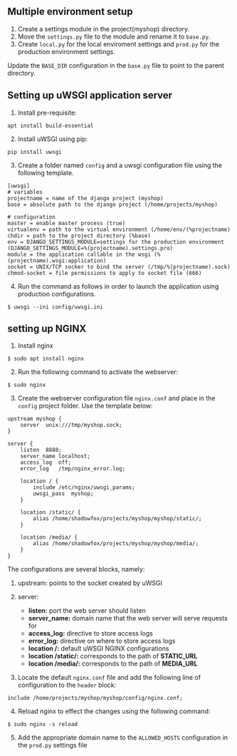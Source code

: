 ## Multiple environment setup

1. Create a settings module in the project(myshop) directory.
2. Move the ```settings.py``` file to the module and rename it to ```base.py```.
3. Create ```local.py``` for the local enviroment settings and ```prod.py``` for the production environment settings.

Update the ```BASE_DIR``` configuration in the ```base.py``` file to point to the parent directory.

## Setting up uWSGI application server
1. Install pre-requisite:
```
apt install build-essential
``` 

2. Install uWSGI using pip:
```
pip install uwsgi
```

3. Create a folder named ```config``` and a uwsgi configuration file using the following template.

```
[uwsgi]
# variables
projectname = name of the django project (myshop)
base = absolute path to the django project (/home/projects/myshop)

# configuration
master = enable master process (true)
virtualenv = path to the virtual environment (/home/env/(%projectname)
chdir = path to the project directory (%base)
env = DJANGO_SETTINGS_MODULE=settings for the production environment (DJANGO_SETTINGS_MODULE=%(projectname).settings.pro)
module = the application callable in the wsgi (%(projectname).wsgi:application)
socket = UNIX/TCP socker to bind the server (/tmp/%(projectname).sock)
chmod-socket = file permissions to apply to socket file (666)
```

4. Run the command as follows in order to launch the application using production configurations.
```
$ uwsgi --ini config/uwsgi.ini
```

## setting up NGINX

1. Install nginx
```
$ sudo apt install nginx
```

2. Run the following command to activate the webserver:
```
$ sudo nginx
```

3. Create the webserver configuration file ```nginx.conf``` and place in the ```config``` project folder. Use the template below:
```
upstream myshop {
    server  unix:///tmp/myshop.sock;
}

server {
    listen  8888;
    server_name localhost;
    access_log  off;
    error_log   /tmp/nginx_error.log;

    location / {
        include /etc/nginx/uwsgi_params;
        uwsgi_pass  myshop;
    }

    location /static/ {
        alias /home/shadowfox/projects/myshop/myshop/static/;
    }

    location /media/ {
        alias /home/shadowfox/projects/myshop/myshop/media/;
    }
}
```

The configurations are several blocks, namely:
1. upstream: points to the socket created by uWSGI
2. server:
    * **listen:** port the web server should listen
    * **server_name:** domain name that the web server will serve requests for
    * **access_log:** directive to store access logs
    * **error_log:** directive on where to store access logs
    * **location /:** default uWSGI NGINX configurations
    * **location /static/:** corresponds to the path of **STATIC_URL**
    * **location /media/:** corresponds to the path of **MEDIA_URL**
    
3. Locate the default ```nginx.conf``` file and add the following line of configuration to the ```header``` block:
```
include /home/projects/myshop/myshop/config/nginx.conf;
```

4. Reload nginx to effect the changes using the following command:
```
$ sudo nginx -s reload
```

5. Add the appropriate domain name to the ```ALLOWED_HOSTS``` configuration in the ```prod.py``` settings file